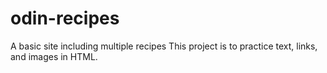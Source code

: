 # odin-recipes
A basic site including multiple recipes
This project is to practice text, links, and images in HTML.